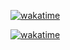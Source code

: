 <a href="https://wakatime.com/badge/github/JuzerShakir/juzershakir.github.io"><img src="https://wakatime.com/badge/github/JuzerShakir/juzershakir.github.io.svg" alt="wakatime"></a>

<a href="https://wakatime.com/badge/user/ccef187f-4308-4666-920d-d0a9a07d713a/project/20766fa5-70ef-42be-ab7a-dd1fa4b24f99"><img src="https://wakatime.com/badge/user/ccef187f-4308-4666-920d-d0a9a07d713a/project/20766fa5-70ef-42be-ab7a-dd1fa4b24f99.svg" alt="wakatime"></a>
